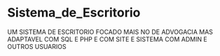 # Sistema_de_Escritorio

UM SISTEMA DE ESCRITORIO FOCADO MAIS NO DE ADVOGACIA MAS ADAPTAVEL COM SQL E PHP E COM SITE E SISTEMA COM ADMIN E OUTROS USUARIOS
